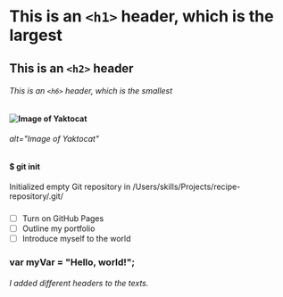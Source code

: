 # This is an `<h1>` header, which is the largest

## This is an `<h2>` header

###### This is an `<h6>` header, which is the smallest

#### ![Image of Yaktocat](https://octodex.github.com/images/yaktocat.png)
###### alt="Image of Yaktocat"
#### $ git init
Initialized empty Git repository in /Users/skills/Projects/recipe-repository/.git/

### 
- [ ] Turn on GitHub Pages
- [ ] Outline my portfolio
- [ ] Introduce myself to the world

### var myVar = "Hello, world!";

###### I added different headers to the texts.
